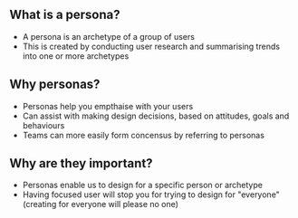 <!-- TITLE: Personas -->

## What is a persona?
* A persona is an archetype of a group of users
* This is created by conducting user research and summarising trends into one or more archetypes

## Why personas?
* Personas help you empthaise with your users
* Can assist with making design decisions, based on attitudes, goals and behaviours
* Teams can more easily form concensus by referring to personas

## Why are they important?
* Personas enable us to design for a specific person or archetype
* Having focused user will stop you for trying to design for "everyone" (creating for everyone will please no one)